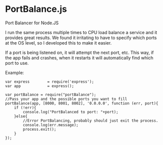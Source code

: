 PortBalance.js
==============

Port Balancer for Node.JS

I run the same process multiple times to CPU load balance a service and it provides great results. We found it irritating to have to specify which ports at the OS level, so I developed this to make it easier.

If a port is being listened on, it will attempt the next port, etc. This way, if the app fails and crashes, when it restarts it will automatically find which port to use. 

Example: 
```
var express        = require('express');
var app            = express();

var portBalance = require("portBalance");
//Pass your app and the possible ports you want to fill
portBalance(app, [8000, 8001, 8002], '0.0.0.0', function (err, port){
    if (!err){
        console.log("PortBalanced to port: "+port);
    }else{
        //Error PortBalancing, probably should just exit the process.
        console.log(err.message);
        process.exit();
    }
});
```
